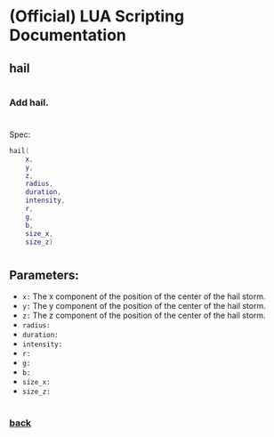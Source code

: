 
# (Official) LUA Scripting Documentation

## hail
#
### Add hail.
#
Spec:
```lua
hail(
	x,
	y,
	z,
	radius,
	duration,
	intensity,
	r,
	g,
	b,
	size_x,
	size_z)
```
#
## Parameters:
- `x:` The x component of the position of the center of the hail storm.
- `y:` The y component of the position of the center of the hail storm.
- `z:` The z component of the position of the center of the hail storm.
- `radius:` 
- `duration:` 
- `intensity:` 
- `r:` 
- `g:` 
- `b:` 
- `size_x:` 
- `size_z:` 
#
### [back](../weather)
